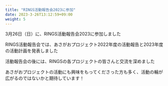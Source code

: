 ```yaml
---
title: "RINGS活動報告会2023に参加"
date: 2023-3-26T13:12:59+09:00
weight: 5
---
```

3月26日（日）に、RINGS活動報告会2023に参加しました
<!--more-->

RINGS活動報告会では、あさがおプロジェクト2022年度の活動報告と2023年度の活動計画を発表しました

活動報告会の後には、RINGSの各プロジェクトの皆さんと交流を深めました

あさがおプロジェクトの活動にも興味をもってくださった方も多く、活動の輪が広がるのではないかと期待しています！